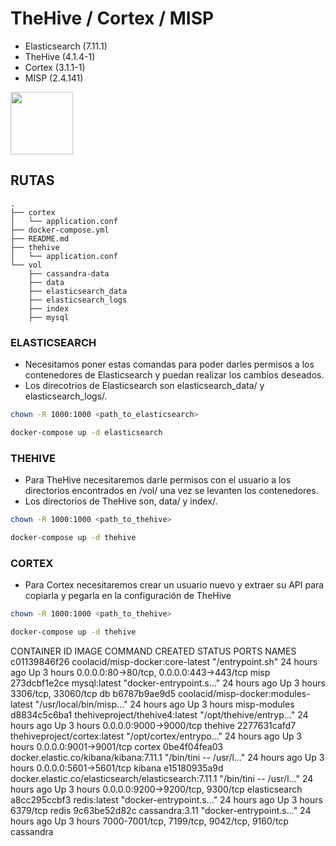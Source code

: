# TheHive / Cortex / MISP
- Elasticsearch (7.11.1)
- TheHive (4.1.4-1)
- Cortex (3.1.1-1)
- MISP (2.4.141)

<img src="https://blogthehiveproject.files.wordpress.com/2018/11/the-hive-logo-schc3a9ma-v1_plan-de-travail-11.png" style="width: 100px;"/>


## RUTAS
```
.
├── cortex
│   └── application.conf
├── docker-compose.yml
├── README.md
├── thehive
│   └── application.conf
└── vol
    ├── cassandra-data
    ├── data
    ├── elasticsearch_data
    ├── elasticsearch_logs
    ├── index
    ├── mysql
```


### ELASTICSEARCH
- Necesitamos poner estas comandas para poder darles permisos a los contenedores de Elasticsearch y puedan realizar los cambios deseados.
- Los direcotrios de Elasticsearch son elasticsearch_data/ y elasticsearch_logs/.
```bash
chown -R 1000:1000 <path_to_elasticsearch>
```
```bash
docker-compose up -d elasticsearch
```

### THEHIVE
- Para TheHive necesitaremos darle permisos con el usuario a los directorios encontrados en /vol/ una vez se levanten los contenedores.
- Los directorios de TheHive son, data/ y index/.
```bash
chown -R 1000:1000 <path_to_thehive>
```
```bash
docker-compose up -d thehive
```

### CORTEX
- Para Cortex necesitaremos crear un usuario nuevo y extraer su API para copiarla y pegarla en la configuración de TheHive
```bash
chown -R 1000:1000 <path_to_thehive>
```
```bash
docker-compose up -d thehive
```

CONTAINER ID   IMAGE                                                  COMMAND                  CREATED        STATUS       PORTS                                         NAMES
c01139846f26   coolacid/misp-docker:core-latest                       "/entrypoint.sh"         24 hours ago   Up 3 hours   0.0.0.0:80->80/tcp, 0.0.0.0:443->443/tcp      misp
273dcbf1e2ce   mysql:latest                                           "docker-entrypoint.s…"   24 hours ago   Up 3 hours   3306/tcp, 33060/tcp                           db
b6787b9ae9d5   coolacid/misp-docker:modules-latest                    "/usr/local/bin/misp…"   24 hours ago   Up 3 hours                                                 misp-modules
d8834c5c6ba1   thehiveproject/thehive4:latest                         "/opt/thehive/entryp…"   24 hours ago   Up 3 hours   0.0.0.0:9000->9000/tcp                        thehive
2277631cafd7   thehiveproject/cortex:latest                           "/opt/cortex/entrypo…"   24 hours ago   Up 3 hours   0.0.0.0:9001->9001/tcp                        cortex
0be4f04fea03   docker.elastic.co/kibana/kibana:7.11.1                 "/bin/tini -- /usr/l…"   24 hours ago   Up 3 hours   0.0.0.0:5601->5601/tcp                        kibana
e15180935a9d   docker.elastic.co/elasticsearch/elasticsearch:7.11.1   "/bin/tini -- /usr/l…"   24 hours ago   Up 3 hours   0.0.0.0:9200->9200/tcp, 9300/tcp              elasticsearch
a8cc295ccbf3   redis:latest                                           "docker-entrypoint.s…"   24 hours ago   Up 3 hours   6379/tcp                                      redis
9c63be52d82c   cassandra:3.11                                         "docker-entrypoint.s…"   24 hours ago   Up 3 hours   7000-7001/tcp, 7199/tcp, 9042/tcp, 9160/tcp   cassandra

